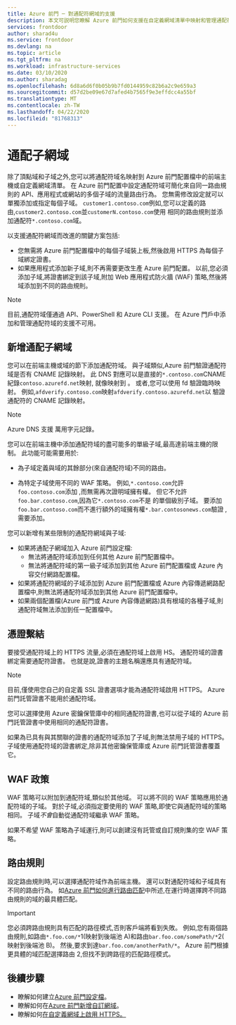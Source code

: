 ```yaml
---
title: Azure 前門 ─ 對通配符網域的支援
description: 本文可説明您瞭解 Azure 前門如何支援在自定義網域清單中映射和管理通配符域。
services: frontdoor
author: sharad4u
ms.service: frontdoor
ms.devlang: na
ms.topic: article
ms.tgt_pltfrm: na
ms.workload: infrastructure-services
ms.date: 03/10/2020
ms.author: sharadag
ms.openlocfilehash: 6d8a6d6f0b05b9b7fd0144959c82b6a2c9e659a3
ms.sourcegitcommit: d57d2be09e67d7afed4b7565f9e3effdcc4a55bf
ms.translationtype: MT
ms.contentlocale: zh-TW
ms.lasthandoff: 04/22/2020
ms.locfileid: "81768313"
---
```

# <a name="wildcard-domains"></a>通配子網域

除了頂點域和子域之外,您可以將通配符域名映射到 Azure 前門配置檔中的前端主機或自定義網域清單。 在 Azure 前門配置中設定通配符域可簡化來自同一路由規則的 API、應用程式或網站的多個子域的流量路由行為。 您無需修改設定就可以單獨添加或指定每個子域。 `customer1.contoso.com`例如,您可以定義的路由,`customer2.contoso.com`並`customerN.contoso.com`使用 相同的路由規則並添加通配符`*.contoso.com`域。

以支援通配符網域而改進的關鍵方案包括:

- 您無需將 Azure 前門配置檔中的每個子域裝上板,然後啟用 HTTPS 為每個子域綁定證書。
- 如果應用程式添加新子域,則不再需要更改生產 Azure 前門配置。 以前,您必須添加子域,將證書綁定到該子域,附加 Web 應用程式防火牆 (WAF) 策略,然後將域添加到不同的路由規則。

> [!NOTE]
> 目前,通配符域僅通過 API、PowerShell 和 Azure CLI 支援。 在 Azure 門戶中添加和管理通配符域的支援不可用。

## <a name="adding-wildcard-domains"></a>新增通配子網域

您可以在前端主機或域的節下添加通配符域。 與子域類似,Azure 前門驗證通配符域是否有 CNAME 記錄映射。 此 DNS 對應可以是直接的`*.contoso.com`CNAME 紀錄`contoso.azurefd.net`映射, 就像映射到 。 或者,您可以使用 fd 驗證臨時映射。 例如,`afdverify.contoso.com`映射`afdverify.contoso.azurefd.net`以 驗證通配符的 CNAME 記錄映射。

> [!NOTE]
> Azure DNS 支援 萬用字元記錄。

您可以在前端主機中添加通配符域的盡可能多的單級子域,最高達前端主機的限制。 此功能可能需要用於:

- 為子域定義與域的其餘部分(來自通配符域)不同的路由。

- 為特定子域使用不同的 WAF 策略。 例如,`*.contoso.com`允許`foo.contoso.com`添加 ,而無需再次證明域擁有權。 但它不允許`foo.bar.contoso.com`,因為它`*.contoso.com`不是 的單個級別子域。 要添加`foo.bar.contoso.com`而不進行額外的域擁有權`*.bar.contosonews.com`驗證 ,需要添加。

您可以新增有某些限制的通配符網域與子域:

- 如果將通配子網域加入 Azure 前門設定檔:
  - 無法將通配符域添加到任何其他 Azure 前門配置檔中。
  - 無法將通配符域的第一級子域添加到其他 Azure 前門配置檔或 Azure 內容交付網路配置檔。
- 如果將通配符網域的子域添加到 Azure 前門配置檔或 Azure 內容傳遞網路配置檔中,則無法將通配符域添加到其他 Azure 前門配置檔中。
- 如果兩個配置檔(Azure 前門或 Azure 內容傳遞網路)具有根域的各種子域,則通配符域無法添加到任一配置檔中。

## <a name="certificate-binding"></a>憑證繫結

要接受通配符域上的 HTTPS 流量,必須在通配符域上啟用 HS。 通配符域的證書綁定需要通配符證書。 也就是說,證書的主題名稱還應具有通配符域。

> [!NOTE]
> 目前,僅使用您自己的自定義 SSL 證書選項才能為通配符域啟用 HTTPS。 Azure 前門託管證書不能用於通配符域。

您可以選擇使用 Azure 密鑰保管庫中的相同通配符證書,也可以從子域的 Azure 前門託管證書中使用相同的通配符證書。

如果為已具有與其關聯的證書的通配符域添加了子域,則無法禁用子域的 HTTPS。 子域使用通配符域的證書綁定,除非其他密鑰保管庫或 Azure 前門託管證書覆蓋它。

## <a name="waf-policies"></a>WAF 政策

WAF 策略可以附加到通配符域,類似於其他域。 可以將不同的 WAF 策略應用於通配符域的子域。 對於子域,必須指定要使用的 WAF 策略,即使它與通配符域的策略相同。 子域*不會*自動從通配符域繼承 WAF 策略。

如果不希望 WAF 策略為子域運行,則可以創建沒有託管或自訂規則集的空 WAF 策略。

## <a name="routing-rules"></a>路由規則

設定路由規則時,可以選擇通配符域作為前端主機。 還可以對通配符域和子域具有不同的路由行為。 如[Azure 前門如何進行路由匹配](front-door-route-matching.md)中所述,在運行時選擇跨不同路由規則的域的最具體匹配。

> [!IMPORTANT]
> 您必須跨路由規則具有匹配的路徑模式,否則客戶端將看到失敗。 例如,您有兩個路由規則,如路由`*.foo.com/*`1(映射到後端池 A)和路由`bar.foo.com/somePath/*`2( 映射到後端池 B)。 然後,要求到達`bar.foo.com/anotherPath/*`。 Azure 前門根據更具體的域匹配選擇路由 2,但找不到跨路徑的匹配路徑模式。

## <a name="next-steps"></a>後續步驟

- 瞭解如何建立[Azure 前門設定檔](quickstart-create-front-door.md)。
- 瞭解如何在[Azure 前門新增自訂網域](front-door-custom-domain.md)。
- 瞭解如何[在自定義網域上啟用 HTTPS。](front-door-custom-domain-https.md)
